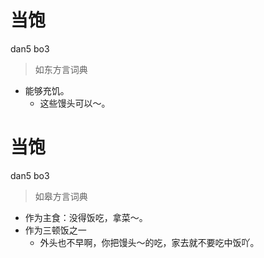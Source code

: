 # 当饱
dan5 bo3
> 如东方言词典
- 能够充饥。
  - 这些馒头可以～。

# 当饱
dan5 bo3
> 如皋方言词典
- 作为主食：没得饭吃，拿菜～。
- 作为三顿饭之一
  - 外头也不早啊，你把馒头～的吃，家去就不要吃中饭吖。
